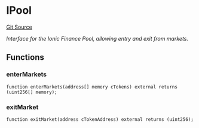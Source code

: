 # IPool
[Git Source](https://github.com/bob-collective/bob/blob/1abe7d0a95cbaa62e47217036600733eae5f19f9/src/gateway/strategy/IonicStrategy.sol)

*Interface for the Ionic Finance Pool, allowing entry and exit from markets.*


## Functions
### enterMarkets


```solidity
function enterMarkets(address[] memory cTokens) external returns (uint256[] memory);
```

### exitMarket


```solidity
function exitMarket(address cTokenAddress) external returns (uint256);
```

